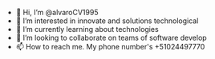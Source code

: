 - 👋 Hi, I’m @alvaroCV1995
- 👀 I’m interested in innovate and solutions technological
- 🌱 I’m currently learning about technologies
- 💞️ I’m looking to collaborate on teams of software develop
- 📫 How to reach me. My phone number's +51024497770

<!---
alvaroCV1995/alvaroCV1995 is a ✨ special ✨ repository because its `README.md` (this file) appears on your GitHub profile.
You can click the Preview link to take a look at your changes.
--->
